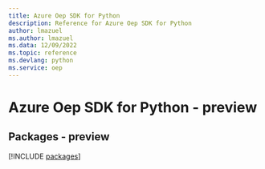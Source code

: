 ```yaml
---
title: Azure Oep SDK for Python
description: Reference for Azure Oep SDK for Python
author: lmazuel
ms.author: lmazuel
ms.data: 12/09/2022
ms.topic: reference
ms.devlang: python
ms.service: oep
---
```

# Azure Oep SDK for Python - preview
## Packages - preview
[!INCLUDE [packages](oep-index.md)]